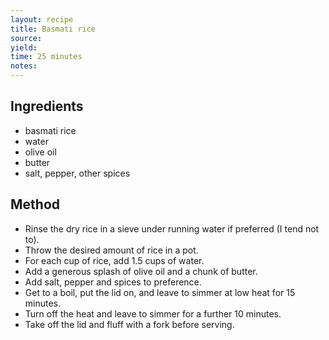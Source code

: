 ```yaml
---
layout: recipe
title: Basmati rice
source:
yield:
time: 25 minutes
notes: 
---
```


## Ingredients
- basmati rice
- water
- olive oil
- butter
- salt, pepper, other spices

## Method
- Rinse the dry rice in a sieve under running water if preferred (I tend not to).
- Throw the desired amount of rice in a pot.
- For each cup of rice, add 1.5 cups of water.
- Add a generous splash of olive oil and a chunk of butter.
- Add salt, pepper and spices to preference.
- Get to a boil, put the lid on, and leave to simmer at low heat for 15 minutes.
- Turn off the heat and leave to simmer for a further 10 minutes.
- Take off the lid and fluff with a fork before serving.
